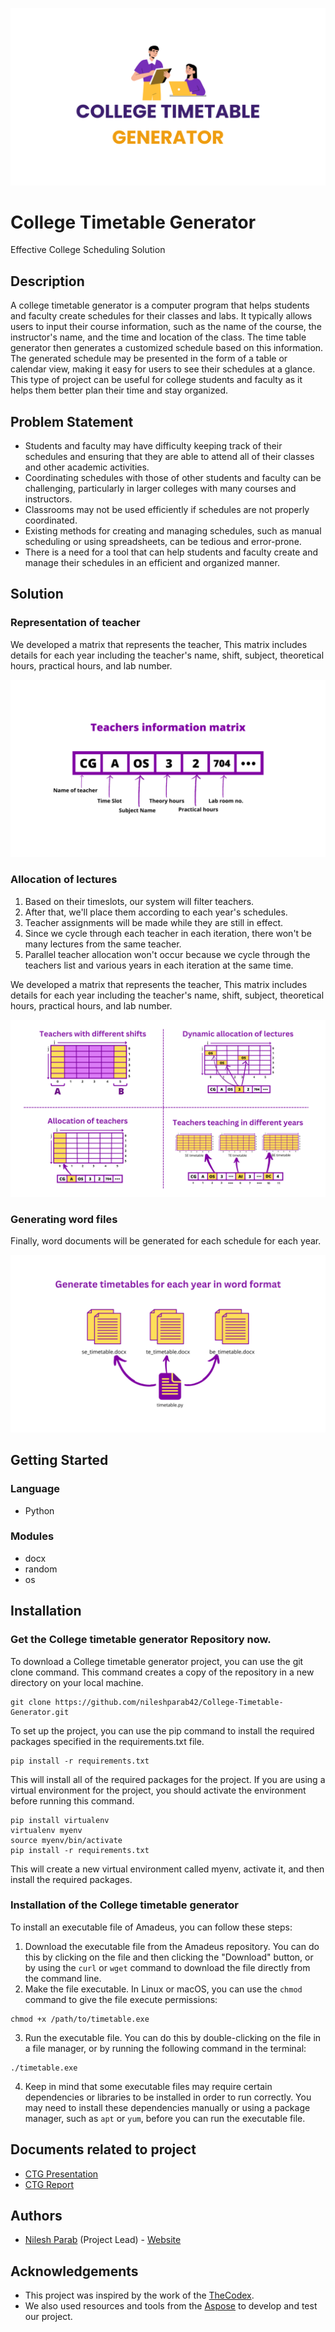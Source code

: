 ![Cover image](https://github.com/nileshparab42/Automation/blob/master/College%20Time%20Table%20Generator/Assets/TG-Cover.png)

# College Timetable Generator

Effective College Scheduling Solution

## Description

A college timetable generator is a computer program that helps students and faculty create schedules for their classes and labs. It typically allows users to input their course information, such as the name of the course, the instructor's name, and the time and location of the class. The time table generator then generates a customized schedule based on this information. The generated schedule may be presented in the form of a table or calendar view, making it easy for users to see their schedules at a glance. This type of project can be useful for college students and faculty as it helps them better plan their time and stay organized.
 
## Problem Statement

- Students and faculty may have difficulty keeping track of their schedules and ensuring that they are able to attend all of their classes and other academic activities.
- Coordinating schedules with those of other students and faculty can be challenging, particularly in larger colleges with many courses and instructors.
- Classrooms may not be used efficiently if schedules are not properly coordinated.
- Existing methods for creating and managing schedules, such as manual scheduling or using spreadsheets, can be tedious and error-prone.
- There is a need for a tool that can help students and faculty create and manage their schedules in an efficient and organized manner.

## Solution

### Representation of teacher

We developed a matrix that represents the teacher, This matrix includes details for each year including the teacher's name, shift, subject, theoretical hours, practical hours, and lab number.

![Teacher Matrix](https://github.com/nileshparab42/College-Timetable-Generator/blob/master/assets/teacher-matrix.png)

### Allocation of lectures

1. Based on their timeslots, our system will filter teachers.
2. After that, we'll place them according to each year's schedules.
3. Teacher assignments will be made while they are still in effect.
4. Since we cycle through each teacher in each iteration, there won't be many lectures from the same teacher.
5. Parallel teacher allocation won't occur because we cycle through the teachers list and various years in each iteration at the same time.

We developed a matrix that represents the teacher, This matrix includes details for each year including the teacher's name, shift, subject, theoretical hours, practical hours, and lab number.

![Allocation strategy](https://github.com/nileshparab42/College-Timetable-Generator/blob/master/assets/lecture-allocation.png)

### Generating word files

Finally, word documents will be generated for each schedule for each year.

![Word format](https://github.com/nileshparab42/College-Timetable-Generator/blob/master/assets/word-format.png)

## Getting Started

### Language

* Python

### Modules

* docx
* random
* os

## Installation

### Get the College timetable generator Repository now.

To download a College timetable generator project, you can use the git clone command. This command creates a copy of the repository in a new directory on your local machine.
```
git clone https://github.com/nileshparab42/College-Timetable-Generator.git
```
To set up the project, you can use the pip command to install the required packages specified in the requirements.txt file.
```
pip install -r requirements.txt
```
This will install all of the required packages for the project. If you are using a virtual environment for the project, you should activate the environment before running this command.
```
pip install virtualenv
virtualenv myenv
source myenv/bin/activate
pip install -r requirements.txt
```
This will create a new virtual environment called myenv, activate it, and then install the required packages.

### Installation of the College timetable generator 
To install an executable file of Amadeus, you can follow these steps:

1. Download the executable file from the Amadeus repository. You can do this by clicking on the file and then clicking the "Download" button, or by using the `curl` or `wget` command to download the file directly from the command line.
2. Make the file executable. In Linux or macOS, you can use the `chmod` command to give the file execute permissions:
```
chmod +x /path/to/timetable.exe
```
3. Run the executable file. You can do this by double-clicking on the file in a file manager, or by running the following command in the terminal:
```
./timetable.exe
```
4. Keep in mind that some executable files may require certain dependencies or libraries to be installed in order to run correctly. You may need to install these dependencies manually or using a package manager, such as `apt` or `yum`, before you can run the executable file.

## Documents related to project

- [CTG Presentation](https://github.com/nileshparab42/College-Timetable-Generator/blob/master/doc/CTG-Presentation.pptx)
- [CTG Report](https://github.com/nileshparab42/College-Timetable-Generator/blob/master/doc/CTG-Repot.docx)


## Authors

- [Nilesh Parab](https://github.com/nileshparab42) (Project Lead) - [Website](https://nileshparab10.blogspot.com/)
  

## Acknowledgements

- This project was inspired by the work of the [TheCodex](https://www.youtube.com/@TheCodex).
- We also used resources and tools from the [Aspose](https://blog.aspose.com/words/create-word-documents-using-python/) to develop and test our project.
